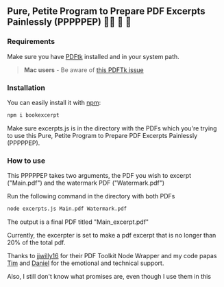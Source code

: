## Pure, Petite Program to Prepare PDF Excerpts Painlessly (PPPPPEP) 👏🏿 🎉 🍕

### Requirements ###

Make sure you have [PDFtk](https://www.pdflabs.com/tools/pdftk-the-pdf-toolkit/) installed and in your system path.

> **Mac users** - Be aware of [this PDFTk issue](https://github.com/jjwilly16/node-pdftk/issues/3)

### Installation ###

You can easily install it with [npm](http://npmjs.com):

```bash
npm i bookexcerpt
```

Make sure excerpts.js is in the directory with the PDFs which you're trying to use this Pure, Petite Program to Prepare PDF Excerpts  Painlessly (PPPPPEP).

### How to use ###

This PPPPPEP takes two arguments, the PDF you wish to excerpt ("Main.pdf") and the watermark PDF ("Watermark.pdf")

Run the following command in the directory with both PDFs

```bash
node excerpts.js Main.pdf Watermark.pdf
```
The output is a final PDF titled "Main_excerpt.pdf"

Currently, the excerpter is set to make a pdf excerpt that is no longer than 20% of the total pdf.

Thanks to [jjwilly16](https://github.com/jjwilly16/node-pdftk) for their PDF Toolkit Node Wrapper and my code papas [Tim](https://github.com/Fauntleroy) and [Daniel](https://github.com/sadbumblebee) for the emotional and technical support.

Also, I still don't know what promises are, even though I use them in this 
